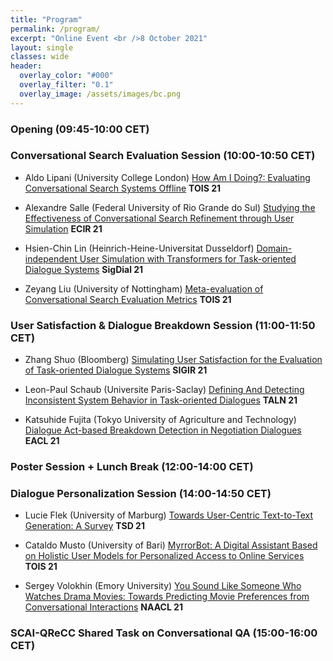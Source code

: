 ```yaml
---
title: "Program"
permalink: /program/
excerpt: "Online Event <br />8 October 2021"
layout: single
classes: wide
header:
  overlay_color: "#000"
  overlay_filter: "0.1"
  overlay_image: /assets/images/bc.png
---
```


### Opening (09:45-10:00 CET)


### Conversational Search Evaluation Session (10:00-10:50 CET)

* Aldo Lipani (University College London)   <a href="https://discovery.ucl.ac.uk/id/eprint/10125575/1/How_Am_I_Doing-Evaluating_Conversational_Search_Systems_Offline.pdf">How Am I Doing?: Evaluating Conversational Search Systems Offline</a>   <b>TOIS 21</b>

* Alexandre Salle (Federal University of Rio Grande do Sul)   <a href="https://scholar.harvard.edu/files/malmasi/files/salleetal-ecir2021-cosearcher.pdf">Studying the Effectiveness of Conversational Search Refinement through User Simulation</a>   <b>ECIR 21</b>

* Hsien-Chin Lin (Heinrich-Heine-Universitat Dusseldorf)   <a href="https://aclanthology.org/2021.sigdial-1.47.pdf">Domain-independent User Simulation with Transformers for Task-oriented Dialogue Systems</a>   <b>SigDial 21</b>

* Zeyang Liu (University of Nottingham)   <a href="https://arxiv.org/pdf/2104.13453.pdf">Meta-evaluation of Conversational Search Evaluation Metrics</a>   <b>TOIS 21</b>


### User Satisfaction & Dialogue Breakdown Session (11:00-11:50 CET)

* Zhang Shuo (Bloomberg)   <a href="https://arxiv.org/pdf/2105.03748.pdf">Simulating User Satisfaction for the Evaluation of Task-oriented Dialogue Systems</a>   <b>SIGIR 21</b>

* Leon-Paul Schaub (Universite Paris-Saclay)   <a href="https://hal.archives-ouvertes.fr/hal-03265892/document">Defining And Detecting Inconsistent System Behavior in Task-oriented Dialogues</a>   <b>TALN 21</b>

* Katsuhide Fujita (Tokyo University of Agriculture and Technology)   <a href="https://aclanthology.org/2021.eacl-main.63.pdf">Dialogue Act-based Breakdown Detection in Negotiation Dialogues</a>   <b>EACL 21</b>


### Poster Session + Lunch Break (12:00-14:00 CET)


### Dialogue Personalization Session (14:00-14:50 CET)

* Lucie Flek (University of Marburg)   <a href="https://link.springer.com/content/pdf/10.1007%2F978-3-030-83527-9_1.pdf">Towards User-Centric Text-to-Text Generation: A Survey</a>   <b>TSD 21</b>

* Cataldo Musto (University of Bari)   <a href="https://dl.acm.org/doi/fullHtml/10.1145/3447679">MyrrorBot: A Digital Assistant Based on Holistic User Models for Personalized Access to Online Services</a>   <b>TOIS 21</b>

* Sergey Volokhin (Emory University)   <a href="https://aclanthology.org/2021.naacl-main.246.pdf">You Sound Like Someone Who Watches Drama Movies: Towards Predicting Movie Preferences from Conversational Interactions</a>   <b>NAACL 21</b>


### SCAI-QReCC Shared Task on Conversational QA (15:00-16:00 CET)
